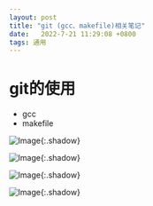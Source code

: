 ```yaml
---
layout: post
title: "git (gcc、makefile)相关笔记"
date:   2022-7-21 11:29:08 +0800
tags: 通用
---
```


# git的使用



+ gcc
+ makefile

![Image](https://xusenfeng.github.io/myimages/15.jpg){:.shadow}

![Image](https://xusenfeng.github.io/myimages/16.jpg){:.shadow}

![Image](https://xusenfeng.github.io/myimages/17.jpg){:.shadow}

![Image](https://xusenfeng.github.io/myimages/18.jpg){:.shadow}